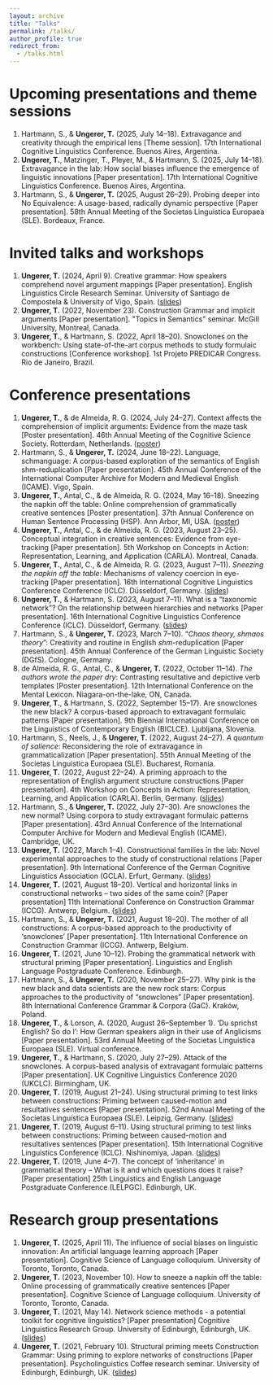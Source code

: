 ```yaml
---
layout: archive
title: "Talks"
permalink: /talks/
author_profile: true
redirect_from:
  - /talks.html
---
```

 
<!--  
-->

Upcoming presentations and theme sessions
======
1. Hartmann, S., & <b>Ungerer, T.</b> (2025, July 14&ndash;18). Extravagance and creativity through the empirical lens [Theme session]. 17th International Cognitive Linguistics Conference. Buenos Aires, Argentina.
1. <b>Ungerer, T.</b>, Matzinger, T., Pleyer, M., & Hartmann, S. (2025, July 14&ndash;18). Extravagance in the lab: How social biases influence the emergence of linguistic innovations [Paper presentation]. 17th International Cognitive Linguistics Conference. Buenos Aires, Argentina.
1. Hartmann, S., & <b>Ungerer, T.</b> (2025, August 26&ndash;29). Probing deeper into No Equivalence: A usage-based, radically dynamic perspective [Paper presentation]. 58th Annual Meeting of the Societas Linguistica Europaea (SLE). Bordeaux, France.

Invited talks and workshops
======
1. <b>Ungerer, T.</b> (2024, April 9). Creative grammar: How speakers comprehend novel argument mappings [Paper presentation]. English Linguistics Circle Research Seminar. University of Santiago de Compostela & University of Vigo, Spain. (<a href="https://tungerer.github.io/files/Ungerer-2024-ELC-Creative-grammar.pdf">slides</a>)
1. <b>Ungerer, T.</b> (2022, November 23). Construction Grammar and implicit arguments [Paper presentation]. "Topics in Semantics" seminar. McGill University, Montreal, Canada.
1. <b>Ungerer, T.</b>, & Hartmann, S. (2022, April 18&ndash;20). Snowclones on the workbench: Using state-of-the-art corpus methods to study formulaic constructions [Conference workshop]. 1st Projeto PREDICAR Congress. Rio de Janeiro, Brazil.

Conference presentations
======

1. <b>Ungerer, T.</b>, & de Almeida, R. G. (2024, July 24&ndash;27). Context affects the comprehension of implicit arguments: Evidence from the maze task [Poster presentation]. 46th Annual Meeting of the Cognitive Science Society. Rotterdam, Netherlands. (<a href="https://tungerer.github.io/files/Ungerer-de-Almeida-2024-Implicit-arguments-in-the-maze.pdf">poster</a>)
1. Hartmann, S., & <b>Ungerer, T.</b> (2024, June 18&ndash;22). Language, schmanguage: A corpus-based exploration of the semantics of English shm-reduplication [Paper presentation]. 45th Annual Conference of the International Computer Archive for Modern and Medieval English (ICAME). Vigo, Spain.
1. <b>Ungerer, T.</b>, Antal, C., & de Almeida, R. G. (2024, May 16&ndash;18). Sneezing the napkin off the table: Online comprehension of grammatically creative sentences [Poster presentation]. 37th Annual Conference on Human Sentence Processing (HSP). Ann Arbor, MI, USA. (<a href="https://tungerer.github.io/files/Ungerer-et-al-2024-Valency-coercion-poster-HSP.pdf">poster</a>)
1. <b>Ungerer, T.</b>, Antal, C., & de Almeida, R. G. (2023, August 23&ndash;25). Conceptual integration in creative sentences: Evidence from eye-tracking [Paper presentation]. 5th Workshop on Concepts in Action: Representation, Learning, and Application (CARLA). Montreal, Canada.
1. <b>Ungerer, T.</b>, Antal, C., & de Almeida, R. G. (2023, August 7&ndash;11). <i>Sneezing the napkin off the table</i>: Mechanisms of valency coercion in eye-tracking [Paper presentation]. 16th International Cognitive Linguistics Conference Conference (ICLC). Düsseldorf, Germany. (<a href="https://tungerer.github.io/files/Ungerer-et-al-2023-Valency-coercion-in-eye-tracking.pdf">slides</a>)
1. <b>Ungerer, T.</b>, & Hartmann, S. (2023, August 7&ndash;11). What is a “taxonomic network”? On the relationship between hierarchies and networks [Paper presentation]. 16th International Cognitive Linguistics Conference Conference (ICLC). Düsseldorf, Germany. (<a href="https://tungerer.github.io/files/Ungerer-Hartmann-2023-ICLC-What-is-a-taxonomic-network.pdf">slides</a>)
1. Hartmann, S., & <b>Ungerer, T.</b> (2023, March 7&ndash;10). “<i>Chaos theory, shmaos theory</i>”: Creativity and routine in English <i>shm</i>-reduplication [Paper presentation]. 45th Annual Conference of the German Linguistic Society (DGfS). Cologne, Germany.
1. de Almeida, R. G., Antal, C., & <b>Ungerer, T.</b> (2022, October 11&ndash;14). <i>The authors wrote the paper dry</i>: Contrasting resultative and depictive verb templates [Poster presentation]. 12th International Conference on the Mental Lexicon. Niagara-on-the-lake, ON, Canada.
1. <b>Ungerer, T.</b>, & Hartmann, S. (2022, September 15&ndash;17). Are snowclones the new black? A corpus-based approach to extravagant formulaic patterns [Paper presentation]. 9th Biennial International Conference on the Linguistics of Contemporary English (BICLCE). Ljubljana, Slovenia.
1. Hartmann, S., Neels, J., & <b>Ungerer, T.</b> (2022, August 24&ndash;27). <i>A quantum of salience</i>: Reconsidering the role of extravagance in grammaticalization [Paper presentation]. 55th Annual Meeting of the Societas Linguistica Europaea (SLE). Bucharest, Romania.
1. <b>Ungerer, T.</b> (2022, August 22&ndash;24). A priming approach to the representation of English argument structure constructions [Paper presentation]. 4th Workshop on Concepts in Action: Representation, Learning, and Application (CARLA). Berlin, Germany. (<a href="https://tungerer.github.io/files/Ungerer-2022-A-priming-approach-to-English-ASCs.pdf">slides</a>)
1. Hartmann, S., & <b>Ungerer, T.</b> (2022, July 27&ndash;30). Are snowclones the new normal? Using corpora to study extravagant formulaic patterns [Paper presentation]. 43rd Annual Conference of the International Computer Archive for Modern and Medieval English (ICAME). Cambridge, UK.
1. <b>Ungerer, T.</b> (2022, March 1&ndash;4). Constructional families in the lab: Novel experimental approaches to the study of constructional relations [Paper presentation]. 9th International Conference of the German Cognitive Linguistics Association (GCLA). Erfurt, Germany. (<a href="https://tungerer.github.io/files/Ungerer-2022-Constructional-families-in-the-lab.pdf">slides</a>)
1. <b>Ungerer, T.</b> (2021, August 18&ndash;20). Vertical and horizontal links in constructional networks – two sides of the same coin? [Paper presentation] 11th International Conference on Construction Grammar (ICCG). Antwerp, Belgium. (<a href="https://tungerer.github.io/files/Ungerer-2021-Vertical-and-horizontal-links.pdf">slides</a>)
1. Hartmann, S., & <b>Ungerer, T.</b> (2021, August 18&ndash;20). The mother of all constructions: A corpus-based approach to the productivity of ‘snowclones’ [Paper presentation]. 11th International Conference on Construction Grammar (ICCG). Antwerp, Belgium.
1. <b>Ungerer, T.</b> (2021, June 10&ndash;12). Probing the grammatical network with structural priming [Paper presentation]. Linguistics and English Language Postgraduate Conference. Edinburgh.
1. Hartmann, S., & <b>Ungerer, T.</b> (2020, November 25&ndash;27). Why pink is the new black and data scientists are the new rock stars: Corpus approaches to the productivity of “snowclones” [Paper presentation]. 8th International Conference Grammar & Corpora (GaC). Kraków, Poland. 
1. <b>Ungerer, T.</b>, & Lorson, A. (2020, August 26&ndash;September 1). ‘Du sprichst English? So do I’: How German speakers align in their use of Anglicisms [Paper presentation]. 53rd Annual Meeting of the Societas Linguistica Europaea (SLE). Virtual conference.
1. <b>Ungerer, T.</b>, & Hartmann, S. (2020, July 27&ndash;29). Attack of the snowclones. A corpus-based analysis of extravagant formulaic patterns [Paper presentation]. UK Cognitive Linguistics Conference 2020 (UKCLC). Birmingham, UK.
1. <b>Ungerer, T.</b> (2019, August 21&ndash;24). Using structural priming to test links between constructions: Priming between caused-motion and resultatives sentences [Paper presentation]. 52nd Annual Meeting of the Societas Linguistica Europaea (SLE). Leipzig, Germany. (<a href="https://tungerer.github.io/files/Ungerer-2019-SLE-Using-structural-priming-to-test-links.pdf">slides</a>)
1. <b>Ungerer, T.</b> (2019, August 6&ndash;11). Using structural priming to test links between constructions: Priming between caused-motion and resultatives sentences [Paper presentation]. 15th International Cognitive Linguistics Conference (ICLC). Nishinomiya, Japan. (<a href="https://tungerer.github.io/files/Ungerer-2019-ICLC-Using-structural-priming-to-test-links.pdf">slides</a>)
1. <b>Ungerer, T.</b> (2019, June 4&ndash;7). The concept of ‘inheritance’ in grammatical theory – What is it and which questions does it raise? [Paper presentation] 25th Linguistics and English Language Postgraduate Conference (LELPGC). Edinburgh, UK.

Research group presentations
======
1. <b>Ungerer, T.</b> (2025, April 11). The influence of social biases on linguistic innovation: An artificial language learning approach [Paper presentation]. Cognitive Science of Language colloquium. University of Toronto, Toronto, Canada.
1. <b>Ungerer, T.</b> (2023, November 10). How to sneeze a napkin off the table: Online processing of grammatically creative sentences [Paper presentation]. Cognitive Science of Language colloquium. University of Toronto, Toronto, Canada.
1. <b>Ungerer, T.</b> (2021, May 14). Network science methods - a potential toolkit for cognitive linguistics? [Paper presentation] Cognitive Linguistics Research Group. University of Edinburgh, Edinburgh, UK. (<a href="https://tungerer.github.io/files/Ungerer-2021-Network-science-methods.pdf">slides</a>)
1. <b>Ungerer, T.</b> (2021, February 10). Structural priming meets Construction Grammar: Using priming to explore networks of constructions [Paper presentation]. Psycholinguistics Coffee research seminar. University of Edinburgh, Edinburgh, UK. (<a href="https://tungerer.github.io/files/Ungerer-2021-Structural-priming-meets-Construction-Grammar.pdf">slides</a>)













